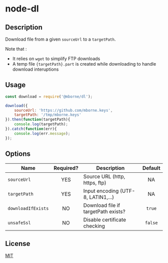 # node-dl

## Description

Download file from a given `sourceUrl` to a `targetPath`.

Note that :

* It relies on `wget` to simplify FTP downloads
* A temp file `{targetPath}.part` is created while downloading to handle download interuptions

## Usage

```js
const download = require('@mborne/dl');

download({
    sourceUrl: 'https://github.com/mborne.keys',
    targetPath: '/tmp/mborne.keys'
}).then(function(targetPath){
    console.log(targetPath);
}).catch(function(err){
    console.log(err.message);
});
```

## Options

| Name               | Required? | Description                         | Default |
| ------------------ | :-------: | ----------------------------------- | :-----: |
| `sourceUrl`        |    YES    | Source URL (http, https, ftp)       |   NA    |
| `targetPath`       |    YES    | Input encoding (UTF-8, LATIN1,...)  |   NA    |
| `downloadIfExists` |    NO     | Download file if targetPath exists? | `true`  |
| `unsafeSsl`        |    NO     | Disable certificate checking        | `false` |

## License

[MIT](LICENSE)
